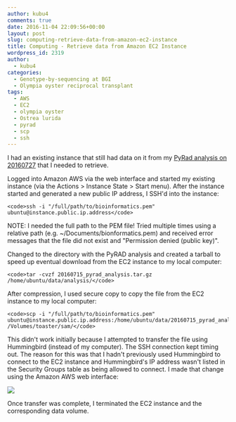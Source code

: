 ```yaml
---
author: kubu4
comments: true
date: 2016-11-04 22:09:56+00:00
layout: post
slug: computing-retrieve-data-from-amazon-ec2-instance
title: Computing - Retrieve data from Amazon EC2 Instance
wordpress_id: 2319
author:
  - kubu4
categories:
  - Genotype-by-sequencing at BGI
  - Olympia oyster reciprocal transplant
tags:
  - AWS
  - EC2
  - olympia oyster
  - Ostrea lurida
  - pyrad
  - scp
  - ssh
---
```


I had an existing instance that still had data on it from my [PyRad analysis on 20160727](2016/07/27/data-analysis-pyrad-analysis-of-olympia-oyster-gbs-data.html) that I needed to retrieve.

Logged into Amazon AWS via the web interface and started my existing instance (via the Actions > Instance State > Start menu). After the instance started and generated a new public IP address, I SSH'd into the instance:


    
    <code>ssh -i "/full/path/to/bioinformatics.pem" ubuntu@instance.public.ip.address</code>



NOTE: I needed the full path to the PEM file! Tried multiple times using a relative path (e.g. ~/Documents/bionformatics.pem) and received error messages that the file did not exist and "Permission denied (public key)".

Changed to the directory with the PyRAD analysis and created a tarball to speed up eventual download from the EC2 instance to my local computer:


    
    <code>tar -cvzf 20160715_pyrad_analysis.tar.gz /home/ubuntu/data/analysis/</code>



After compression, I used secure copy to copy the file from the EC2 instance to my local computer:


    
    <code>scp -i "/full/path/to/bioinformatics.pem" ubuntu@instance.public.ip.address:/home/ubuntu/data/20160715_pyrad_analysis.tar.gz /Volumes/toaster/sam/</code>



This didn't work initially because I attempted to transfer the file using Hummingbird (instead of my computer). The SSH connection kept timing out. The reason for this was that I hadn't previously used Hummingbird to connect to the EC2 instance and Hummingbird's IP address wasn't listed in the Security Groups table as being allowed to connect. I made that change using the Amazon AWS web interface:

[![](http://eagle.fish.washington.edu/Arabidopsis/20161104_ec2_security_groups.png)](http://eagle.fish.washington.edu/Arabidopsis/20161104_ec2_security_groups.png)

Once transfer was complete, I terminated the EC2 instance and the corresponding data volume.

